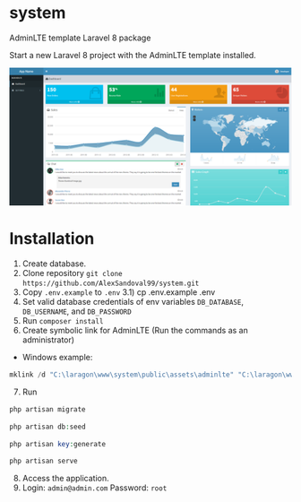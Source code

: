 # system
 AdminLTE template Laravel 8 package

Start a new Laravel 8 project with the AdminLTE template installed.

<img src="public/img/config/dashboard.png">

# Installation

1) Create database.
2) Clone repository `git clone https://github.com/AlexSandoval99/system.git`
3) Copy `.env.example` to `.env`
3.1) cp .env.example .env
4) Set valid database credentials of env variables `DB_DATABASE`, `DB_USERNAME`, and `DB_PASSWORD`
5) Run `composer install`
6) Create symbolic link for AdminLTE (Run the commands as an administrator)

- Windows example:

 ```php
 mklink /d "C:\laragon\www\system\public\assets\adminlte" "C:\laragon\www\system\vendor\almasaeed2010\adminlte"
 ```

7) Run
```php
php artisan migrate
```
```php
php artisan db:seed
```
```php
php artisan key:generate
```
```php
php artisan serve
```
8) Access the application.
9) Login: `admin@admin.com` Password: `root`